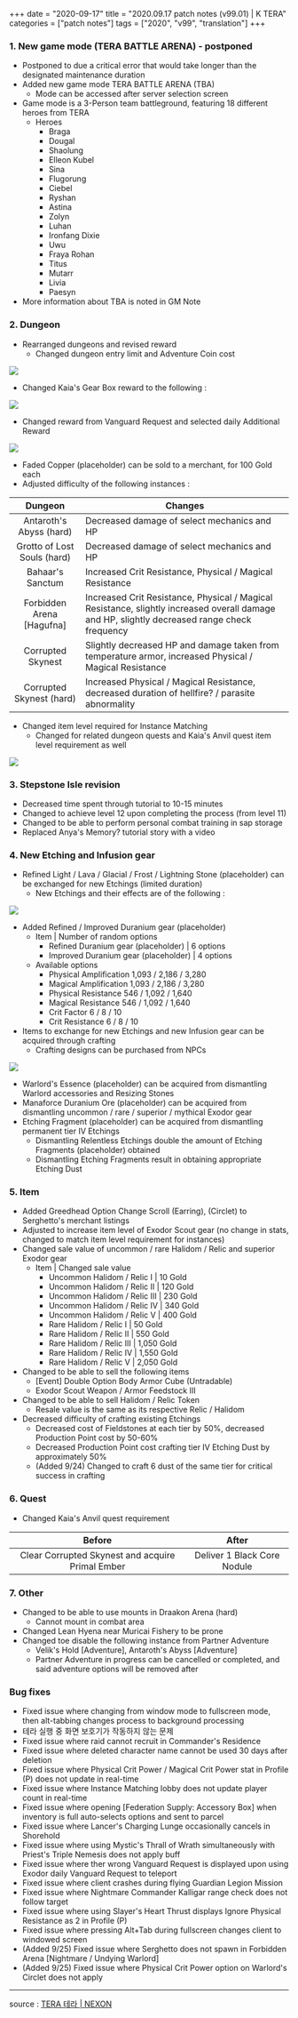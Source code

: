 +++
date = "2020-09-17"
title = "2020.09.17 patch notes (v99.01) | K TERA"
categories = ["patch notes"]
tags = ["2020", "v99", "translation"]
+++

### 1. New game mode (TERA BATTLE ARENA) - postponed
- Postponed to due a critical error that would take longer than the designated maintenance duration
- Added new game mode TERA BATTLE ARENA (TBA)
  - Mode can be accessed after server selection screen
- Game mode is a 3-Person team battleground, featuring 18 different heroes from TERA
  - Heroes
    - Braga
    - Dougal
    - Shaolung
    - Elleon Kubel
    - Sina
    - Flugorung
    - Ciebel
    - Ryshan
    - Astina
    - Zolyn
    - Luhan
    - Ironfang Dixie 
    - Uwu
    - Fraya Rohan
    - Titus
    - Mutarr
    - Livia
    - Paesyn
- More information about TBA is noted in GM Note

### 2. Dungeon
- Rearranged dungeons and revised reward
  - Changed dungeon entry limit and Adventure Coin cost

![](/images/patch/v99-01_1_en.png)

  - Changed Kaia's Gear Box reward to the following :

![](/images/patch/v99-01_2_en.png)

  - Changed reward from Vanguard Request and selected daily Additional Reward

![](/images/patch/v99-01_3_en.png)

  - Faded Copper (placeholder) can be sold to a merchant, for 100 Gold each
- Adjusted difficulty of the following instances :

| Dungeon | Changes |
| :-: | - |
| Antaroth's Abyss (hard) | Decreased damage of select mechanics and HP |
| Grotto of Lost Souls (hard) | Decreased damage of select mechanics and HP |
| Bahaar's Sanctum | Increased Crit Resistance, Physical / Magical Resistance |
| Forbidden Arena [Hagufna] | Increased Crit Resistance, Physical / Magical Resistance, slightly increased overall damage and HP, slightly decreased range check frequency |
| Corrupted Skynest | Slightly decreased HP and damage taken from temperature armor, increased Physical / Magical Resistance |
| Corrupted Skynest (hard) | Increased Physical / Magical Resistance, decreased duration of hellfire? / parasite abnormality |

- Changed item level required for Instance Matching
  - Changed for related dungeon quests and Kaia's Anvil quest item level requirement as well

![](/images/patch/v99-01_4_en.png)

### 3. Stepstone Isle revision
- Decreased time spent through tutorial to 10-15 minutes
- Changed to achieve level 12 upon completing the process (from level 11)
- Changed to be able to perform personal combat training in sap storage
- Replaced Anya's Memory? tutorial story with a video

### 4. New Etching and Infusion gear
- Refined Light / Lava / Glacial / Frost / Lightning Stone (placeholder) can be exchanged for new Etchings (limited duration)
  - New Etchings and their effects are of the following :

![](/images/patch/v99-01_5_en.png)

- Added Refined / Improved Duranium gear (placeholder)
  - Item | Number of random options
    - Refined Duranium gear (placeholder) | 6 options
    - Improved Duranium gear (placeholder) | 4 options
  - Available options
    - Physical Amplification 1,093 / 2,186 / 3,280
    - Magical Amplification 1,093 / 2,186 / 3,280
    - Physical Resistance 546 / 1,092 / 1,640
    - Magical Resistance 546 / 1,092 / 1,640
    - Crit Factor 6 / 8 / 10
    - Crit Resistance 6 / 8 / 10
- Items to exchange for new Etchings and new Infusion gear can be acquired through crafting
  - Crafting designs can be purchased from NPCs

![](/images/patch/v99-01_6_en.png)

  - Warlord's Essence (placeholder) can be acquired from dismantling Warlord accessories and Resizing Stones
  - Manaforce Duranium Ore (placeholder) can be acquired from dismantling uncommon / rare / superior / mythical Exodor gear
  - Etching Fragment (placeholder) can be acquired from dismantling permanent tier IV Etchings
    - Dismantling Relentless Etchings double the amount of Etching Fragments (placeholder) obtained
    - Dismantling Etching Fragments result in obtaining appropriate Etching Dust

### 5. Item
- Added Greedhead Option Change Scroll (Earring), (Circlet) to Serghetto's merchant listings
- Adjusted to increase item level of Exodor Scout gear (no change in stats, changed to match item level requirement for instances)
- Changed sale value of uncommon / rare Halidom / Relic and superior Exodor gear
  - Item | Changed sale value
    - Uncommon Halidom / Relic I | 10 Gold
    - Uncommon Halidom / Relic II | 120 Gold
    - Uncommon Halidom / Relic III | 230 Gold
    - Uncommon Halidom / Relic IV | 340 Gold
    - Uncommon Halidom / Relic V | 400 Gold
    - Rare Halidom / Relic I | 50 Gold
    - Rare Halidom / Relic II | 550 Gold
    - Rare Halidom / Relic III | 1,050 Gold
    - Rare Halidom / Relic IV | 1,550 Gold
    - Rare Halidom / Relic V | 2,050 Gold
- Changed to be able to sell the following items
  - [Event] Double Option Body Armor Cube (Untradable)
  - Exodor Scout Weapon / Armor Feedstock III
- Changed to be able to sell Halidom / Relic Token
  - Resale value is the same as its respective Relic / Halidom
- Decreased difficulty of crafting existing Etchings
  - Decreased cost of Fieldstones at each tier by 50%, decreased Production Point cost by 50-60%
  - Decreased Production Point cost crafting tier IV Etching Dust by approximately 50%
  - (Added 9/24) Changed to craft 6 dust of the same tier for critical success in crafting

### 6. Quest
- Changed Kaia's Anvil quest requirement

| Before | After |
| :-: | :-: |
| Clear Corrupted Skynest and acquire Primal Ember | Deliver 1 Black Core Nodule |

### 7. Other
- Changed to be able to use mounts in Draakon Arena (hard)
  - Cannot mount in combat area
- Changed Lean Hyena near Muricai Fishery to be prone
- Changed toe disable the following instance from Partner Adventure
  - Velik's Hold [Adventure], Antaroth's Abyss [Adventure]
  - Partner Adventure in progress can be cancelled or completed, and said adventure options will be removed after

### Bug fixes
- Fixed issue where changing from window mode to fullscreen mode, then alt-tabbing changes process to background processing
- 테라 실행 중 화면 보호기가 작동하지 않는 문제
- Fixed issue where raid cannot recruit in Commander's Residence
- Fixed issue where deleted character name cannot be used 30 days after deletion
- Fixed issue where Physical Crit Power / Magical Crit Power stat in Profile (P) does not update in real-time
- Fixed issue where Instance Matching lobby does not update player count in real-time
- Fixed issue where opening [Federation Supply: Accessory Box] when inventory is full auto-selects options and sent to parcel
- Fixed issue where Lancer's Charging Lunge occasionally cancels in Shorehold
- Fixed issue where using Mystic's Thrall of Wrath simultaneously with Priest's Triple Nemesis does not apply buff
- Fixed issue where ther wrong Vanguard Request is displayed upon using Exodor daily Vanguard Request to teleport
- Fixed issue where client crashes during flying Guardian Legion Mission
- Fixed issue where Nightmare Commander Kalligar range check does not follow target
- Fixed issue where using Slayer's Heart Thrust displays Ignore Physical Resistance as 2 in Profile (P)
- Fixed issue where pressing Alt+Tab during fullscreen changes client to windowed screen
- (Added 9/25) Fixed issue where Serghetto does not spawn in Forbidden Arena [Nightmare / Undying Warlord]
- (Added 9/25) Fixed issue where Physical Crit Power option on Warlord's Circlet does not apply

----

source : [TERA 테라 | NEXON](http://tera.nexon.com/news/update/view.aspx?n4articlesn=449)
